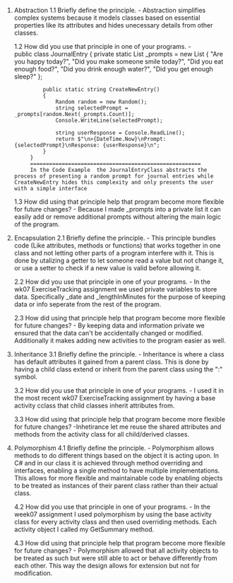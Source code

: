 1. Abstraction
    1.1 Briefly define the principle.
        -   Abstraction simplifies complex
            systems because it models 
            classes based on essential 
            properties like its attributes 
            and hides unecessary details from 
            other classes.


    1.2 How did you use that principle in one of your programs.
        -   
                    public class JournalEntry
            {
                private static List<string> _prompts = new List<string>
                {
                    "Are you happy today?",
                    "Did you make someone smile today?",
                    "Did you eat enough food?",
                    "Did you drink enough water?",
                    "Did you get enough sleep?"
                };

                public static string CreateNewEntry()
                {
                    Random random = new Random();
                    string selectedPrompt = _prompts[random.Next(_prompts.Count)];
                    Console.WriteLine(selectedPrompt);

                    string userResponse = Console.ReadLine();
                    return $"\n>{DateTime.Now}\nPrompt: {selectedPrompt}\nResponse: {userResponse}\n";
                }
            }
            ======================================================
            In the Code Example  the JournalEntryClass abstracts the process of presenting a random prompt for journal entries while CreateNewEntry hides this complexity and only presents the user with a simple interface


    1.3 How did using that principle help that program become more flexible for future changes?
        - Because I made _prompts into a private list
        it can easily add or remove additional prompts
        without altering the main logic of the program.

2. Encapsulation
    2.1 Briefly define the principle.
        -   This principle bundles code 
            (Like attributes, methods or functions)
            that works together in one class 
            and not letting other parts of a 
            program interfere with it. 
            This is done by utalizing 
            a getter to let someone read 
            a value but not change it,
            or use a setter to check
            if a new value is valid 
            before allowing it.
    
    
    2.2 How did you use that principle in one of your programs.
        -   In the wk07 ExerciseTracking assignment
        we used private variables to store data. 
        Specifically _date and _lengthInMinutes
        for the purpose of keeping data or info 
        seperate from the rest of the program.
    
    
    2.3 How did using that principle help that program become more flexible for future changes?
        -   By keeping data and information private
        we ensured that the data can't be accidentally 
        changed or modified. Additionally it makes 
        adding new activities to the program easier as well.



3. Inheritance
    3.1 Briefly define the principle.
        - Inheritance is where a class 
        has default attributes it
         gained from a parent class. 
        This is done by having a child 
        class extend or inherit from the
        parent class using the ":" symbol.


    3.2 How did you use that principle in one of your programs.
        - I used it in the most recent wk07 ExerciseTracking
        assignment by having a base activity cclass
        that child classes inherit attributes from. 


    3.3 How did using that principle help that program become more flexible for future changes?
        -Inhetirance let me reuse the shared
        attributes and methods from the activity
        class for all child/derived classes.




4. Polymorphism
    4.1 Briefly define the principle.
        - Polymorphism allows methods to do different
         things based on the object it is acting upon. 
         In C# and in our class it is achieved through 
         method overriding and interfaces, enabling 
        a single method to have multiple implementations. 
        This allows for more flexible and maintainable code 
        by enabling objects to be treated as instances of
         their parent class rather than their actual class.
    
    
    4.2 How did you use that principle in one of your programs.
        - In the week07 assignment I used polymorphism by
        using the base activity class for every activity class
        and then used overriding methods. Each activity object 
        I called my GetSummary method.
    
    
    4.3 How did using that principle help that program become more flexible for future changes?
        - Polymorphism allowed that all activity objects
        to be treated as such but were still able to act
        or behave differently from each other. This way the
        design allows for extension but not for modification. 